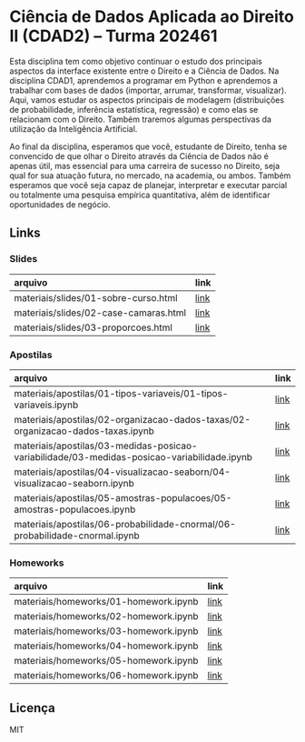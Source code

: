 
# Ciência de Dados Aplicada ao Direito II (CDAD2) – Turma 202461

<!-- README.md is generated from README.Rmd. Please edit that file -->

Esta disciplina tem como objetivo continuar o estudo dos principais
aspectos da interface existente entre o Direito e a Ciência de Dados. Na
disciplina CDAD1, aprendemos a programar em Python e aprendemos a
trabalhar com bases de dados (importar, arrumar, transformar,
visualizar). Aqui, vamos estudar os aspectos principais de modelagem
(distribuições de probabilidade, inferência estatística, regressão) e
como elas se relacionam com o Direito. Também traremos algumas
perspectivas da utilização da Inteligência Artificial.

Ao final da disciplina, esperamos que você, estudante de Direito, tenha
se convencido de que olhar o Direito através da Ciência de Dados não é
apenas útil, mas essencial para uma carreira de sucesso no Direito, seja
qual for sua atuação futura, no mercado, na academia, ou ambos. Também
esperamos que você seja capaz de planejar, interpretar e executar
parcial ou totalmente uma pesquisa empírica quantitativa, além de
identificar oportunidades de negócio.

## Links

### Slides

| arquivo                               | link                                                                                   |
|:--------------------------------------|:---------------------------------------------------------------------------------------|
| materiais/slides/01-sobre-curso.html  | [link](https://jtrecenti.github.io/202461-cdad2/materiais/slides/01-sobre-curso.html)  |
| materiais/slides/02-case-camaras.html | [link](https://jtrecenti.github.io/202461-cdad2/materiais/slides/02-case-camaras.html) |
| materiais/slides/03-proporcoes.html   | [link](https://jtrecenti.github.io/202461-cdad2/materiais/slides/03-proporcoes.html)   |

### Apostilas

| arquivo                                                                                     | link                                                                                                                                                    |
|:--------------------------------------------------------------------------------------------|:--------------------------------------------------------------------------------------------------------------------------------------------------------|
| materiais/apostilas/01-tipos-variaveis/01-tipos-variaveis.ipynb                             | [link](https://github.com/jtrecenti/202461-cdad2/tree/main/materiais/apostilas/01-tipos-variaveis/01-tipos-variaveis.ipynb)                             |
| materiais/apostilas/02-organizacao-dados-taxas/02-organizacao-dados-taxas.ipynb             | [link](https://github.com/jtrecenti/202461-cdad2/tree/main/materiais/apostilas/02-organizacao-dados-taxas/02-organizacao-dados-taxas.ipynb)             |
| materiais/apostilas/03-medidas-posicao-variabilidade/03-medidas-posicao-variabilidade.ipynb | [link](https://github.com/jtrecenti/202461-cdad2/tree/main/materiais/apostilas/03-medidas-posicao-variabilidade/03-medidas-posicao-variabilidade.ipynb) |
| materiais/apostilas/04-visualizacao-seaborn/04-visualizacao-seaborn.ipynb                   | [link](https://github.com/jtrecenti/202461-cdad2/tree/main/materiais/apostilas/04-visualizacao-seaborn/04-visualizacao-seaborn.ipynb)                   |
| materiais/apostilas/05-amostras-populacoes/05-amostras-populacoes.ipynb                     | [link](https://github.com/jtrecenti/202461-cdad2/tree/main/materiais/apostilas/05-amostras-populacoes/05-amostras-populacoes.ipynb)                     |
| materiais/apostilas/06-probabilidade-cnormal/06-probabilidade-cnormal.ipynb                 | [link](https://github.com/jtrecenti/202461-cdad2/tree/main/materiais/apostilas/06-probabilidade-cnormal/06-probabilidade-cnormal.ipynb)                 |

### Homeworks

| arquivo                               | link                                                                                              |
|:--------------------------------------|:--------------------------------------------------------------------------------------------------|
| materiais/homeworks/01-homework.ipynb | [link](https://github.com/jtrecenti/202461-cdad2/tree/main/materiais/homeworks/01-homework.ipynb) |
| materiais/homeworks/02-homework.ipynb | [link](https://github.com/jtrecenti/202461-cdad2/tree/main/materiais/homeworks/02-homework.ipynb) |
| materiais/homeworks/03-homework.ipynb | [link](https://github.com/jtrecenti/202461-cdad2/tree/main/materiais/homeworks/03-homework.ipynb) |
| materiais/homeworks/04-homework.ipynb | [link](https://github.com/jtrecenti/202461-cdad2/tree/main/materiais/homeworks/04-homework.ipynb) |
| materiais/homeworks/05-homework.ipynb | [link](https://github.com/jtrecenti/202461-cdad2/tree/main/materiais/homeworks/05-homework.ipynb) |
| materiais/homeworks/06-homework.ipynb | [link](https://github.com/jtrecenti/202461-cdad2/tree/main/materiais/homeworks/06-homework.ipynb) |

## Licença

MIT
